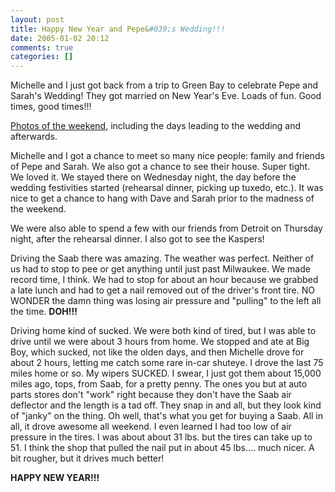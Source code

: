 ```yaml
---
layout: post
title: Happy New Year and Pepe&#039;s Wedding!!!
date: 2005-01-02 20:12
comments: true
categories: []
---
```

Michelle and I just got back from a trip to Green Bay to celebrate Pepe and Sarah's Wedding! They got married on New Year's Eve. Loads of fun. Good times, good times!!!

<a href="http://www.filias.com/cgi-bin/album.pl?album=2004%20Albums/12.31.2004.Pepe'sWedding">Photos of the weekend</a>, including the days leading to the wedding and afterwards.

Michelle and I got a chance to meet so many nice people: family and friends of Pepe and Sarah. We also got a chance to see their house. Super tight. We loved it. We stayed there on Wednesday night, the day before the wedding festivities started (rehearsal dinner, picking up tuxedo, etc.). It was nice to get a chance to hang with Dave and Sarah prior to the madness of the weekend.

We were also able to spend a few with our friends from Detroit on Thursday night, after the rehearsal dinner. I also got to see the Kaspers!

Driving the Saab there was amazing. The weather was perfect. Neither of us had to stop to pee or get anything until just past Milwaukee. We made record time, I think. We had to stop for about an hour because we grabbed a late lunch and had to get a nail removed out of the driver's front tire. NO WONDER the damn thing was losing air pressure and "pulling" to the left all the time. <strong>DOH!!!</strong>

Driving home kind of sucked. We were both kind of tired, but I was able to drive until we were about 3 hours from home. We stopped and ate at Big Boy, which sucked, not like the olden days, and then Michelle drove for about 2 hours, letting me catch some rare in-car shuteye. I drove the last 75 miles home or so. My wipers SUCKED. I swear, I just got them about 15,000 miles ago, tops, from Saab, for a pretty penny. The ones you but at auto parts stores don't "work" right because they don't have the Saab air deflector and the length is a tad off. They snap in and all, but they look kind of "janky" on the thing. Oh well, that's what you get for buying a Saab. All in all, it drove awesome all weekend. I even learned I had too low of air pressure in the tires. I was about about 31 lbs. but the tires can take up to 51. I think the shop that pulled the nail put in about 45 lbs.... much nicer. A bit rougher, but it drives much better!

<strong>HAPPY NEW YEAR!!!</strong>
